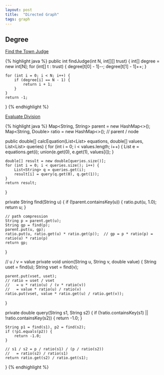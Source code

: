 ```yaml
---
layout: post
title:  "Directed Graph"
tags: graph
---
```

## Degree
[Find the Town Judge][find-the-town-judge]

{% highlight java %}
public int findJudge(int N, int[][] trust) {
    int[] degree = new int[N];
    for (int[] t : trust) {
        degree[t[0] - 1]--;
        degree[t[1] - 1]++;
    }

    for (int i = 0; i < N; i++) {
        if (degree[i] == N - 1) {
            return i + 1;
        }
    }
    return -1;
}
{% endhighlight %}

[Evaluate Division][evaluate-division]

{% highlight java %}
Map<String, String> parent = new HashMap<>();
Map<String, Double> ratio = new HashMap<>();  // parent / node

public double[] calcEquation(List<List<String>> equations, double[] values, List<List<String>> queries) {
    for (int i = 0; i < values.length; i++) {
        List<String> e = equations.get(i);
        union(e.get(0), e.get(1), values[i]);
    }

    double[] result = new double[queries.size()];
    for (int i = 0; i < queries.size(); i++) {
        List<String> q = queries.get(i);
        result[i] = query(q.get(0), q.get(1));
    }
    return result;
}

private String find(String u) {
    if (!parent.containsKey(u)) {
        ratio.put(u, 1.0);
        return u;
    }

    // path compression
    String p = parent.get(u);
    String gp = find(p);
    parent.put(u, gp);
    ratio.put(u, ratio.get(u) * ratio.get(p));  // gp = p * ratio(p) = ratio(u) * ratio(p)
    return gp;
}

// u / v = value
private void union(String u, String v, double value) {
    String uset = find(u);
    String vset = find(v);

    parent.put(vset, uset);
    // ratio = uset / vset
    //   = u * ratio(u) / (v * ratio(v))
    //   = value * ratio(u) / ratio(v)
    ratio.put(vset, value * ratio.get(u) / ratio.get(v));
}

private double query(String s1, String s2) {
    if (!ratio.containsKey(s1) || !ratio.containsKey(s2)) {
        return -1.0;
    }

    String p1 = find(s1), p2 = find(s2);
    if (!p1.equals(p2)) {
        return -1.0;
    }

    // s1 / s2 = p / ratio(s1) / (p / ratio(s2))
    //   = ratio(s2) / ratio(s1)
    return ratio.get(s2) / ratio.get(s1);
}
{% endhighlight %}

[evaluate-division]: https://leetcode.com/problems/evaluate-division/
[find-the-town-judge]: https://leetcode.com/problems/find-the-town-judge/
